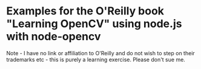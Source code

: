 # Examples for the O'Reilly book "Learning OpenCV" using node.js with node-opencv
Note - I have no link or affiliation to O'Reilly and do not wish to step on their trademarks
etc - this is purely a learning exercise. Please don't sue me.

